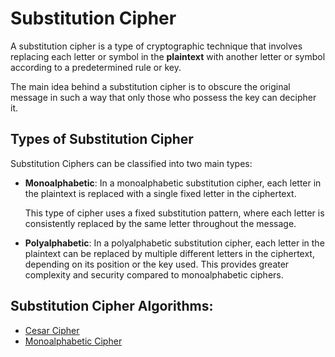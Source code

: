 # Substitution Cipher

A substitution cipher is a type of cryptographic technique that involves replacing each letter or symbol in the **plaintext** with another letter or symbol according to a predetermined rule or key.

The main idea behind a substitution cipher is to obscure the original message in such a way that only those who possess the key can decipher it.

## Types of Substitution Cipher

Substitution Ciphers can be classified into two main types:

-   **Monoalphabetic**: In a monoalphabetic substitution cipher, each letter in the plaintext is replaced with a single fixed letter in the ciphertext.

    This type of cipher uses a fixed substitution pattern, where each letter is consistently replaced by the same letter throughout the message.

-   **Polyalphabetic**: In a polyalphabetic substitution cipher, each letter in the plaintext can be replaced by multiple different letters in the ciphertext, depending on its position or the key used. This provides greater complexity and security compared to monoalphabetic ciphers.

## Substitution Cipher Algorithms:

-   [Cesar Cipher](./cesar-cipher.md)
-   [Monoalphabetic Cipher](./monoalphabetic-cipher.md)
